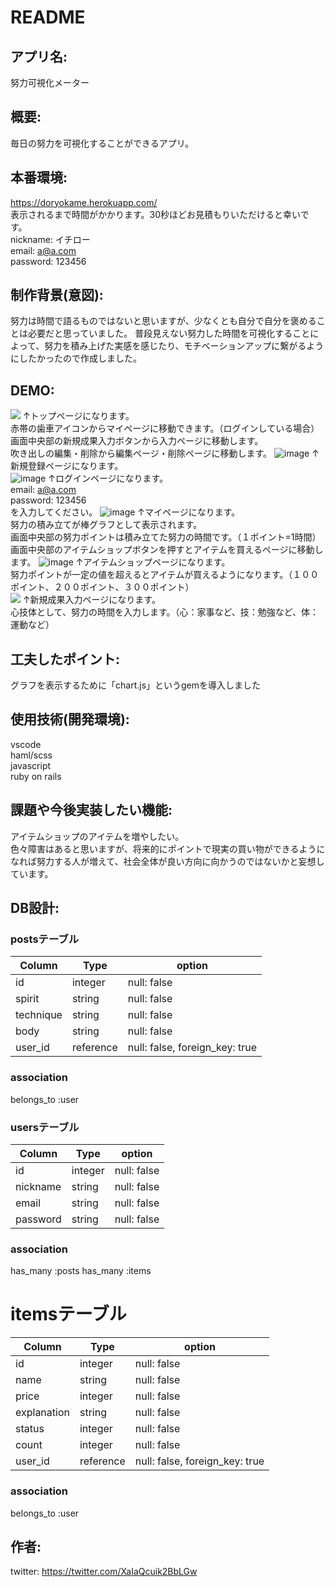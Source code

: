 # README

## アプリ名:  
努力可視化メーター

## 概要:  
毎日の努力を可視化することができるアプリ。

## 本番環境:  
https://doryokame.herokuapp.com/  
表示されるまで時間がかかります。30秒ほどお見積もりいただけると幸いです。  
nickname: イチロー  
email: a@a.com  
password: 123456

## 制作背景(意図):  
努力は時間で語るものではないと思いますが、少なくとも自分で自分を褒めることは必要だと思っていました。
普段見えない努力した時間を可視化することによって、努力を積み上げた実感を感じたり、モチベーションアップに繋がるようにしたかったので作成しました。

## DEMO:  
 ![](https://i.gyazo.com/16155085885d7b6bda860c12301010de.png)
↑トップページになります。  
赤帯の歯車アイコンからマイページに移動できます。（ログインしている場合）  
画面中央部の新規成果入力ボタンから入力ページに移動します。  
吹き出しの編集・削除から編集ページ・削除ページに移動します。
![image](https://user-images.githubusercontent.com/66244738/89706245-cae09f00-d99e-11ea-8eb4-f697197a9c6f.png)
↑新規登録ページになります。  
![image](https://user-images.githubusercontent.com/66244738/89706451-ba312880-d9a0-11ea-8cca-68e23d2e2411.png)
↑ログインページになります。  
email: a@a.com  
password: 123456  
を入力してください。
![image](https://user-images.githubusercontent.com/66244738/89706486-257afa80-d9a1-11ea-97d7-e6b22e33d41b.png)
↑マイページになります。  
努力の積み立てが棒グラフとして表示されます。  
画面中央部の努力ポイントは積み立てた努力の時間です。（１ポイント=1時間）  
画面中央部のアイテムショップボタンを押すとアイテムを買えるページに移動します。
![image](https://user-images.githubusercontent.com/66244738/89706514-65da7880-d9a1-11ea-9a3b-c0c1daee3767.png)
↑アイテムショップページになります。  
努力ポイントが一定の値を超えるとアイテムが買えるようになります。（１００ポイント、２００ポイント、３００ポイント）    
![](https://i.gyazo.com/3281e1ead38bb17ee0ee6f074a001467.png)
↑新規成果入力ページになります。  
心技体として、努力の時間を入力します。（心：家事など、技：勉強など、体：運動など）

## 工夫したポイント:  
グラフを表示するために「chart.js」というgemを導入しました

## 使用技術(開発環境):  
vscode  
haml/scss  
javascript  
ruby on rails  

## 課題や今後実装したい機能:    
アイテムショップのアイテムを増やしたい。  
色々障害はあると思いますが、将来的にポイントで現実の買い物ができるようになれば努力する人が増えて、社会全体が良い方向に向かうのではないかと妄想しています。

## DB設計:  
### postsテーブル
|Column|Type|option|
|------|----|------|
|id|integer|null: false|
|spirit|string|null: false|
|technique|string|null: false|
|body|string|null: false|
|user_id|reference|null: false, foreign_key: true|
### association
belongs_to :user
### usersテーブル
|Column|Type|option|
|------|----|------|
|id|integer|null: false|
|nickname|string|null: false|
|email|string|null: false|
|password|string|null: false|
### association
has_many :posts
has_many :items
# itemsテーブル
|Column|Type|option|
|------|----|------|
|id|integer|null: false|
|name|string|null: false|
|price|integer|null: false|
|explanation|string|null: false|
|status|integer|null: false|
|count|integer|null: false|
|user_id|reference|null: false, foreign_key: true|
### association
belongs_to :user

## 作者:  
twitter: https://twitter.com/XaIaQcuik2BbLGw
